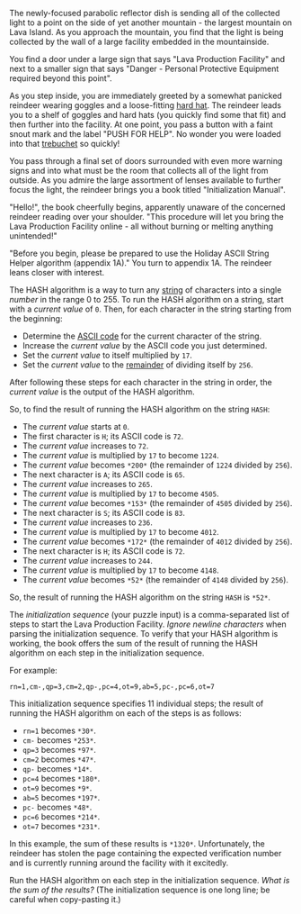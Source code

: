 The newly-focused parabolic reflector dish is sending all of the  collected light to a point on the side of yet another mountain - the  largest mountain on Lava Island. As you approach the mountain, you find  that the light is being collected by the wall of a large facility  embedded in the mountainside.

You find a door under a large sign that says "Lava Production  Facility" and next to a smaller sign that says "Danger - Personal  Protective Equipment required beyond this point".

As you step inside, you are immediately greeted by a somewhat panicked reindeer wearing goggles and a loose-fitting [hard hat](https://en.wikipedia.org/wiki/Hard_hat). The reindeer leads you to a shelf of goggles and hard hats (you quickly find some that fit) and then further into the facility. At one point,  you pass a button with a faint snout mark and the label "PUSH FOR HELP". No wonder you were loaded into that [trebuchet](https://adventofcode.com/2023/day/1) so quickly!

You pass through a final set of doors surrounded with even more  warning signs and into what must be the room that collects all of the  light from outside. As you admire the large assortment of lenses  available to further focus the light, the reindeer brings you a book  titled "Initialization Manual".

"Hello!", the book cheerfully begins, apparently unaware of the  concerned reindeer reading over your shoulder. "This procedure will let  you bring the Lava Production Facility online - all without burning or  melting anything unintended!"

"Before you begin, please be prepared to use the Holiday ASCII String Helper algorithm (appendix 1A)." You turn to appendix 1A. The reindeer  leans closer with interest.

The HASH algorithm is a way to turn any [string](https://en.wikipedia.org/wiki/String_(computer_science)) of characters into a single *number* in the range 0 to 255. To run the HASH algorithm on a string, start with a *current value* of `0`. Then, for each character in the string starting from the beginning:

-  Determine the [ASCII code](https://en.wikipedia.org/wiki/ASCII#Printable_characters) for the current character of the string.
-  Increase the *current value* by the ASCII code you just determined.
-  Set the *current value* to itself multiplied by `17`.
-  Set the *current value* to the [remainder](https://en.wikipedia.org/wiki/Modulo) of dividing itself by `256`.

After following these steps for each character in the string in order, the *current value* is the output of the HASH algorithm.

So, to find the result of running the HASH algorithm on the string `HASH`:

-  The *current value* starts at `0`.
-  The first character is `H`; its ASCII code is `72`.
-  The *current value* increases to `72`.
-  The *current value* is multiplied by `17` to become `1224`.
-  The *current value* becomes `*200*` (the remainder of `1224` divided by `256`).
-  The next character is `A`; its ASCII code is `65`.
-  The *current value* increases to `265`.
-  The *current value* is multiplied by `17` to become `4505`.
-  The *current value* becomes `*153*` (the remainder of `4505` divided by `256`).
-  The next character is `S`; its ASCII code is `83`.
-  The *current value* increases to `236`.
-  The *current value* is multiplied by `17` to become `4012`.
-  The *current value* becomes `*172*` (the remainder of `4012` divided by `256`).
-  The next character is `H`; its ASCII code is `72`.
-  The *current value* increases to `244`.
-  The *current value* is multiplied by `17` to become `4148`.
-  The *current value* becomes `*52*` (the remainder of `4148` divided by `256`).

So, the result of running the HASH algorithm on the string `HASH` is `*52*`.

The *initialization sequence* (your puzzle input) is a comma-separated list of steps to start the Lava Production Facility. *Ignore newline characters* when parsing the initialization sequence. To verify that your HASH  algorithm is working, the book offers the sum of the result of running  the HASH algorithm on each step in the initialization sequence.

For example:

```
rn=1,cm-,qp=3,cm=2,qp-,pc=4,ot=9,ab=5,pc-,pc=6,ot=7
```

This initialization sequence specifies 11 individual steps; the  result of running the HASH algorithm on each of the steps is as follows:

-  `rn=1` becomes `*30*`.
-  `cm-` becomes `*253*`.
-  `qp=3` becomes `*97*`.
-  `cm=2` becomes `*47*`.
-  `qp-` becomes `*14*`.
-  `pc=4` becomes `*180*`.
-  `ot=9` becomes `*9*`.
-  `ab=5` becomes `*197*`.
-  `pc-` becomes `*48*`.
-  `pc=6` becomes `*214*`.
-  `ot=7` becomes `*231*`.

In this example, the sum of these results is `*1320*`. Unfortunately, the reindeer has stolen the page containing the expected verification number and is currently running around the facility with  it excitedly.

Run the HASH algorithm on each step in the initialization sequence. *What is the sum of the results?* (The initialization sequence is one long line; be careful when copy-pasting it.)